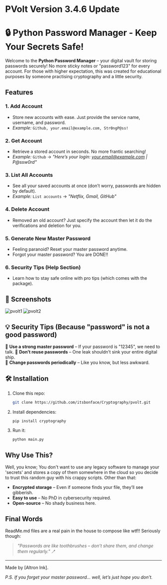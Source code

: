 # PVolt Version 3.4.6 Update

# 🔒 Python Password Manager - Keep Your Secrets Safe!  

Welcome to the **Python Password Manager** – your digital vault for storing passwords securely! No more sticky notes or "password123" for every account.
For those with higher expectation, this was created for educational purposes by someone practising cryptography and a little security.

## Features  

### 1. **Add Account**  
   - Store new accounts with ease. Just provide the service name, username, and password.  
   - *Example:* `Github, your.email@example.com, Str0ngP@ss!`  

### 2. **Get Account**  
   - Retrieve a stored account in seconds. No more frantic searching!  
   - *Example:* `Github` → *"Here’s your login: your.email@example.com | P@ssw0rd"*  

### 3. **List All Accounts**  
   - See all your saved accounts at once (don’t worry, passwords are hidden by default).  
   - *Example:* `List accounts` → *"Netflix, Gmail, GitHub"*  

### 4. **Delete Account**  
   - Removed an old account? Just specify the account then let it do the verifications and deletion for you.

### 5. **Generate New Master Password**  
   - Feeling paranoid? Reset your master password anytime.
   - Forgot your master password? You are DONE!!

### 6. **Security Tips (Help Section)**  
   - Learn how to stay safe online with pro tips (which comes with the package).  

## 📸 Screenshots  
![pvolt1](https://github.com/user-attachments/assets/1e09c9dd-e176-4a2d-badb-aa67478a5762)
![pvolt2](https://github.com/user-attachments/assets/10f3af6c-5d63-4e84-8030-7d25a22b2fde)


## 💡 Security Tips (Because "password" is not a good password)  

🔹 **Use a strong master password** – If your password is "12345", we need to talk.
🔹 **Don’t reuse passwords** – One leak shouldn’t sink your entire digital ship.  
🔹 **Change passwords periodically** – Like you know, but less awkward.  

## 🛠️ Installation  

1. Clone this repo:  
   ```sh
   git clone https://github.com/itsbonface/Cryptography/pvolt.git
   ```
2. Install dependencies:  
   ```sh
   pip install cryptography
   ```
3. Run it:  
   ```sh
   python main.py
   ```

## Why Use This?  

Well, you know; You don't want to use any legacy software to manage your 'secrets' and stores a copy of them somewhere in the cloud so you decide to trust this random guy with his crappy scripts. Other than that:
- **Encrypted storage** – Even if someone finds your file, they’ll see gibberish.  
- **Easy to use** – No PhD in cybersecurity required.  
- **Open-source** – No shady business here.  

## Final Words  

ReadMe.md files are a real pain in the house to compose like wtf!!
Seriously though:
> *"Passwords are like toothbrushes – don’t share them, and change them regularly."* 🪥

---  
Made by [Altron Ink].   

*P.S. If you forget your master password… well, let’s just hope you don’t.*
